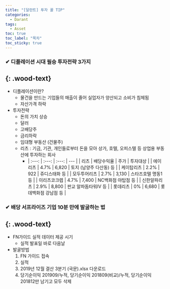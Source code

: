 ```yaml
---
title: "[달란트] 투자 꿀 TIP"
categories:
  - Darant
tags:
  - Asset
toc: true
toc_label: "목차"
toc_sticky: true
---
```


### ✔ 디플레이션 시대 필승 투자전략 3가지
{: .wood-text}
---
- 디플레이션이란?
  - 물건을 만드는 기업들의 매출이 줄어 실업자가 양산되고 소비가 침체됨
  - 자산가격 하락
- 투자전략
  - 돈의 가치 상승
  - 달러
  - 고배당주
  - 금리하락
  - 임대형 부동산 (건물주)
  - 리츠 : 기금, 기관, 개인들로부터 돈을 모아 상가, 호텔, 오피스텔 등 상업용 부동산에 투자하는 회사
    - | :---: | :---: | :---: | --- |
      | 리츠 | 배당수익율 | 주가 | 투자대상 |
      | 에이리츠 | 4.7% | 6,820 | 토지 (남양주 다산동) 등 |
      | 케이탑리츠 | 2.2% | 922 | 쥬디스태화 등 |
      | 모두투어리츠 | 2.7% | 3,130 | 스타즈호텔 명동1 등 |
      | 이리츠코크렙 | 4.7% | 7,400 | NC백화점 야탑점 등 |
      | 신한알파리츠 | 2.9% | 8,800 | 판교 알파돔타워Ⅳ 등 |
      | 롯데리츠 | 0% | 6,680 | 롯데백화점 강남점 등 |

### ✔ 배당 서프라이즈 기업 10분 만에 발굴하는 법
{: .wood-text}
---
- FN가이드 실적 데이터 제공 시기
  - 실적 발표일 바로 다음날
- 발굴방법
  1. FN 가이드 접속
  1. 실적
  1. 2019년 12월 결산 3분기 (국문).xlsx 다운로드
  1. 당기순이익 201909/누적, 당기순이익 201809(비교)/누적, 당기순이익 201812만 남기고 모두 삭제